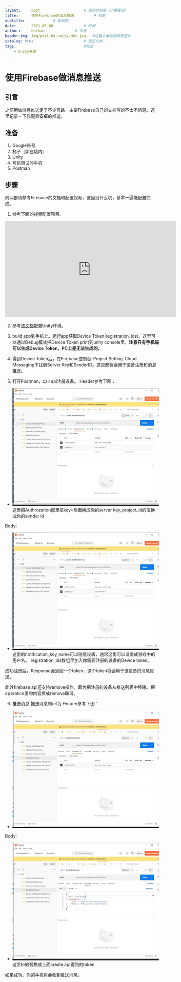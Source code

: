 ```yaml
---
layout:     post   				    # 使用的布局（不需要改）
title:      使用Firebase的消息推送		   	# 标题 
subtitle:             # 副标题
date:       2021-05-08 				# 时间
author:     Nathan 				# 作者
header-img: img/post-bg-unity-dev.jpg 	#这篇文章标题背景图片
catalog: true 						# 是否归档
tags:								#标签
    - Unity开发
---
```


# 使用Firebase做消息推送

## 引言

之前用做消息推送走了不少弯路，主要Firebase自己的文档写的不太不清楚。这里记录一下我配置**安卓**的推送。

## 准备

1. Google账号
2. 梯子（如在墙内）
3. Unity
4. 可供测试的手机
5. Postman

## 步骤

前两部请参考Firebase的文档和配置视频，这里没什么坑，基本一遍能配置完成。

1. 参考下面的视频配置项目。
<iframe width="560" height="315" src="https://www.youtube.com/embed/A6du3DUTIPI" title="YouTube video player" frameborder="0" allow="accelerometer; autoplay; clipboard-write; encrypted-media; gyroscope; picture-in-picture" allowfullscreen></iframe>

2. 参考[该文档](https://firebase.google.com/docs/cloud-messaging/unity/client)配置Unity环境。

3. build app到手机上。运行app获取Device Token(registration_ids)。这里可以通过Debug模式把Device Token print到unity console里。**注意只有手机端可以生成Device Token，PC上是无法生成的。**

4. 得到Device Token后，在Firebase控制台-Project Setting-Cloud Messaging下找到Server Key和SenderID。这些都将会用于设备注册和消息推送。

5. 打开Postman，call api注册设备。
Header参考下图：
- ![Hearder](/img/firebase-header.jpg)
这里把Authrozation那里把key=后面换成你的server key, project_id的值换成你的sender id

Body: 
- ![Body](/img/firebase-header.jpg)
这里的notification_key_name可以随意设置，通常这里可以设置成游戏中的用户名。 registration_ids数组里加入你需要注册的设备的Device token。

成功注册后，Response会返回一个token，这个token将会用于该设备的消息推送。

此外firebase api还支持remove操作，即为把注册的设备从推送列表中移除。把operation里的内容换成remove即可。

6. 推送消息
推送消息的url为
Header参考下图：
- ![Hearder](/img/send-notification-header.jpg)

Body: 
- ![Body](/img/send-notification-body.jpg)
这里to的替换成上面create api得到的token

如果成功，你的手机将会收到推送消息。